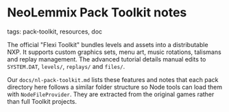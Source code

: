 # NeoLemmix Pack Toolkit notes

tags: pack-toolkit, resources, doc

The official "Flexi Toolkit" bundles levels and assets into a distributable NXP. It supports custom graphics sets, menu art, music rotations, talismans and replay management. The advanced tutorial details manual edits to `SYSTEM.DAT`, `levels/`, `replays/` and `files/`.

Our `docs/nl-pack-toolkit.md` lists these features and notes that each pack directory here follows a similar folder structure so Node tools can load them with `NodeFileProvider`. They are extracted from the original games rather than full Toolkit projects.
